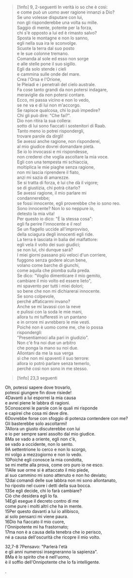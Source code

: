 
>[!info] 9, 2-seguenti
>In verità io so che è così:  
e come può un uomo aver ragione innanzi a Dio?  
   Se uno volesse disputare con lui,  
non gli risponderebbe una volta su mille.  
   Saggio di mente, potente per la forza,  
chi s'è opposto a lui ed è rimasto salvo?  
  Sposta le montagne e non lo sanno,  
egli nella sua ira le sconvolge.  
  Scuote la terra dal suo posto  
e le sue colonne tremano.  
  Comanda al sole ed esso non sorge  
e alle stelle pone il suo sigillo.  
  Egli da solo stende i cieli  
e cammina sulle onde del mare.  
   Crea l'Orsa e l'Orione,  
le Pleiadi e i penetrali del cielo australe.  
  Fa cose tanto grandi da non potersi indagare,  
meraviglie da non potersi contare.  
  Ecco, mi passa vicino e non lo vedo,  
se ne va e di lui non m'accorgo.  
  Se rapisce qualcosa, chi lo può impedire?  
Chi gli può dire: "Che fai?".  
  Dio non ritira la sua collera:  
sotto di lui sono fiaccati i sostenitori di Raab.  
   Tanto meno io potrei rispondergli,  
trovare parole da dirgli!  
  Se avessi anche ragione, non risponderei,  
al mio giudice dovrei domandare pietà.  
   Se io lo invocassi e mi rispondesse,  
non crederei che voglia ascoltare la mia voce.  
  Egli con una tempesta mi schiaccia,  
moltiplica le mie piaghe senza ragione,  
  non mi lascia riprendere il fiato,  
anzi mi sazia di amarezze.  
   Se si tratta di forza, è lui che dà il vigore;  
se di giustizia, chi potrà citarlo?  
   Se avessi ragione, il mio parlare mi  
condannerebbe;  
se fossi innocente, egli proverebbe che io sono reo.  
  Sono innocente? Non lo so neppure io,  
detesto la mia vita!  
   Per questo io dico: "È la stessa cosa":  
egli fa perire l'innocente e il reo!  
   Se un flagello uccide all'improvviso,  
della sciagura degli innocenti egli ride.  
  La terra è lasciata in balìa del malfattore:  
egli vela il volto dei suoi giudici;  
se non lui, chi dunque sarà?  
   I miei giorni passano più veloci d'un corriere,  
fuggono senza godere alcun bene,  
  volano come barche di giunchi,  
come aquila che piomba sulla preda.  
   Se dico: "Voglio dimenticare il mio gemito,  
cambiare il mio volto ed essere lieto",  
  mi spavento per tutti i miei dolori;  
so bene che non mi dichiarerai innocente.  
  Se sono colpevole,  
perché affaticarmi invano?  
   Anche se mi lavassi con la neve  
e pulissi con la soda le mie mani,  
   allora tu mi tufferesti in un pantano  
e in orrore mi avrebbero le mie vesti.  
  Poiché non è uomo come me, che io possa  
rispondergli:  
"Presentiamoci alla pari in giudizio".  
  Non c'è fra noi due un arbitro  
che ponga la mano su noi due.  
   Allontani da me la sua verga  
sì che non mi spaventi il suo terrore:  
  allora io potrò parlare senza temerlo,  
perché così non sono in me stesso.

>[!info] 23,3 seguenti
>
Oh, potessi sapere dove trovarlo,  
potessi giungere fin dove risiede!  
4Davanti a lui esporrei la mia causa  
e avrei piene le labbra di ragioni.  
5Conoscerei le parole con le quali mi risponde  
e capirei che cosa mi deve dire.  
6Dovrebbe forse con sfoggio di potenza contendere con me?  
Gli basterebbe solo ascoltarmi!  
7Allora un giusto discuterebbe con lui  
e io per sempre sarei assolto dal mio giudice.  
8Ma se vado a oriente, egli non c'è,  
se vado a occidente, non lo sento.  
9A settentrione lo cerco e non lo scorgo,  
mi volgo a mezzogiorno e non lo vedo.  
10Poiché egli conosce la mia condotta,  
se mi mette alla prova, come oro puro io ne esco.  
11Alle sue orme si è attaccato il mio piede,  
al suo cammino mi sono attenuto e non ho deviato;  
12dai comandi delle sue labbra non mi sono allontanato,  
ho riposto nel cuore i detti della sua bocca.  
13Se egli decide, chi lo farà cambiare?  
Ciò che desidera egli lo fa.  
14Egli esegue il decreto contro di me  
come pure i molti altri che ha in mente.  
15Per questo davanti a lui io allibisco,  
al solo pensarci mi viene paura.  
16Dio ha fiaccato il mio cuore,  
l'Onnipotente mi ha frastornato;  
17ma non è a causa della tenebra che io perisco,  
né a causa dell'oscurità che ricopre il mio volto.

32,7-8
7Pensavo: "Parlerà l'età  
e gli anni numerosi insegneranno la sapienza".  
8Ma è lo spirito che è nell'uomo,  
è il soffio dell'Onnipotente che lo fa intelligente.

.
